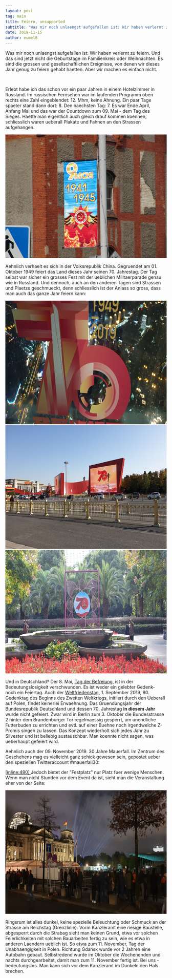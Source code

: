```yaml
---
layout: post
tag: main
title: Feiern, unsupported
subtitle: "Was mir noch unlaengst aufgefallen ist: Wir haben verlernt zu feiern. Und das sind jetzt nicht die Geburtstage im Familienkreis oder Weihnachten. Es sind die grossen und gesellschaftlichen Ereignisse, von denen wir dieses Jahr genug zu feiern gehabt&hellip;"
date: 2019-11-15
author: eumel8
---
```


Was mir noch unlaengst aufgefallen ist: Wir haben verlernt zu feiern. Und das sind jetzt nicht die Geburtstage im Familienkreis oder Weihnachten. Es sind die grossen und gesellschaftlichen Ereignisse, von denen wir dieses Jahr genug zu feiern gehabt haetten. Aber wir machen es einfach nicht.

<br/>

Erlebt habe ich das schon vor ein paar Jahren in einem Hotelzimmer in Russland. Im russischen Fernsehen war im laufenden Programm oben rechts eine Zahl eingeblendet: 12. Mhm, keine Ahnung. Ein paar Tage spaeter stand dann dort: 8. Den naechsten Tag: 7. Es war Ende April, Anfang Mai und das war der Countdown zum 09. Mai - dem Tag des Sieges. Haette man eigentlich auch gleich drauf kommen koennen, schliesslich waren ueberall Plakate und Fahnen an den Strassen aufgehangen. 

<img src="/images/quick-uploads/feiern-unsupported/img_1811.jpg" width="585" height="386"/>

Aehnlich verhaelt es sich in der Volksrepublik China. Gegruendet am 01. Oktober 1949 feiert das Land dieses Jahr seinen 70. Jahrestag. Der Tag selbst war sicher ein grosses Fest mit der ueblichen Militaerparade genau wie in Russland. Und dennoch, auch an den anderen Tagen sind Strassen und Plaetze geschmueckt, denn schliesslich ist der Anlass so gross, dass man auch das ganze Jahr feiern kann:

<img src="/images/quick-uploads/feiern-unsupported/20191103_175324.jpg" width="585" height="386"/>
<img src="/images/quick-uploads/feiern-unsupported/20191028_144158.jpg" width="585" height="386"/>
<img src="/images/quick-uploads/feiern-unsupported/20191108_101514.jpg" width="585" height="386"/>

Und in Deutschland? Der 8. Mai, <a href="https://de.wikipedia.org/wiki/Tag_der_Befreiung">Tag der Befreiung</a>, ist in der Bedeutungslosigkeit verschwunden. Es ist weder ein gelebter Gedenk- noch ein Feiertag. Auch der <a href="https://de.wikipedia.org/wiki/Weltfriedenstag">Weltfriedenstag</a>, 1. September 2019, 80. Gedenktag des Beginns des Zweiten Weltkriegs, initiiert durch den Ueberall auf Polen, findet keinerlei Erwaehnung.
Das Gruendungsjahr der Bundesrepublik Deutschland und dessen 70. Jahrestag <strong>in diesem Jahr</strong> wurde nicht gefeiert. Zwar wird in Berlin zum 3. Oktober die Bundesstrasse 2 hinter dem Brandenburger Tor regelmaessig gesperrt, um unendliche Futterbuden zu errichten und evtl. auf einer Buehne noch irgendwelche Z-Promis singen zu lassen. Das Konzept wiederholt sich jedes Jahr zu Silvester und ist beliebig austauschbar. Man koennte nicht sagen, was ueberhaupt gefeiert wird. 

Aehnlich auch der 09. November 2019. 30 Jahre Mauerfall. Im Zentrum des Geschehens mag es vielleicht ganz schick gewesen sein, gepostet ueber den speziellen Twitteraccount #mauerfall30:


<a href="https://twitter.com/mauerfall30/status/1193638484956852225">[inline:480]
</a>
Jedoch bietet der "Festplatz" nur Platz fuer wenige Menschen. Wenn man nicht Stunden vor dem Event da ist, sieht man die Veranstaltung eher von der Seite:

<img src="/images/quick-uploads/feiern-unsupported/20191109_183620.jpg" width="585" height="386"/>

Ringsrum ist alles dunkel, keine spezielle Beleuchtung oder Schmuck an der Strasse am Reichstag (Grenzlinie). Vorm Kanzleramt eine riesige Baustelle, abgesperrt durch die Strabag sieht man keinen Grund, etwa vor solchen Feierlichkeiten mit solchen Bauarbeiten fertig zu sein, wie es etwa in anderen Laendern ueblich ist. So etwa zum 11. November, Tag der Unabhaengigkeit in Polen. Richtung Gdansk wurde vor 2 Jahren eine Autobahn gebaut. Selbstredend wurde im Oktober die Wochenenden und nachts durchgearbeitet, damit man zum 11. November fertig ist. Bei uns - bedeutungslos. Man kann sich vor dem Kanzleramt im Dunkeln den Hals brechen.
